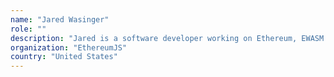 ```yaml
---
name: "Jared Wasinger"
role: ""
description: "Jared is a software developer working on Ethereum, EWASM and testing."
organization: "EthereumJS"
country: "United States"
---
```

